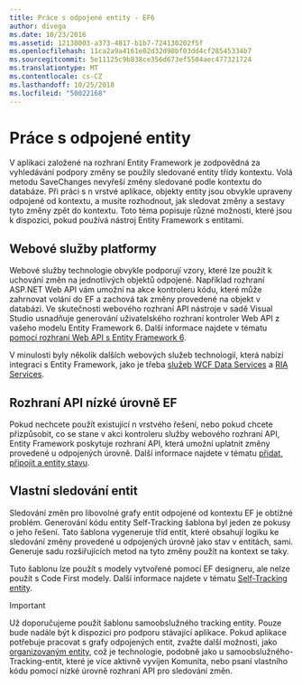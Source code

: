 ```yaml
---
title: Práce s odpojené entity - EF6
author: divega
ms.date: 10/23/2016
ms.assetid: 12138003-a373-4817-b1b7-724130202f5f
ms.openlocfilehash: 11ca2a9a4161e02d32d98bf03dd4cf28545334b7
ms.sourcegitcommit: 5e11125c9b838ce356d673ef5504aec477321724
ms.translationtype: MT
ms.contentlocale: cs-CZ
ms.lasthandoff: 10/25/2018
ms.locfileid: "50022168"
---
```

# <a name="working-with-disconnected-entities"></a>Práce s odpojené entity
V aplikaci založené na rozhraní Entity Framework je zodpovědná za vyhledávání podpory změny se použily sledované entity třídy kontextu. Volá metodu SaveChanges nevyřeší změny sledované podle kontextu do databáze. Při práci s n vrstvé aplikace, objekty entity jsou obvykle upraveny odpojené od kontextu, a musíte rozhodnout, jak sledovat změny a sestavy tyto změny zpět do kontextu. Toto téma popisuje různé možnosti, které jsou k dispozici, pokud používá nástroj Entity Framework s entitami.   

## <a name="web-service-frameworks"></a>Webové služby platformy

Webové služby technologie obvykle podporují vzory, které lze použít k uchování změn na jednotlivých objektů odpojené. Například rozhraní ASP.NET Web API vám umožní na akce kontroleru kódu, které může zahrnovat volání do EF a zachová tak změny provedené na objekt v databázi. Ve skutečnosti webového rozhraní API nástroje v sadě Visual Studio usnadňuje generování uživatelského rozhraní kontroler Web API z vašeho modelu Entity Framework 6. Další informace najdete v tématu [pomocí rozhraní Web API s Entity Framework 6](https://docs.microsoft.com/aspnet/web-api/overview/data/using-web-api-with-entity-framework/).   

V minulosti byly několik dalších webových služeb technologií, která nabízí integraci s Entity Framework, jako je třeba [služeb WCF Data Services](https://docs.microsoft.com/dotnet/framework/data/wcf/create-a-data-service-using-an-adonet-ef-data-wcf) a [RIA Services](https://docs.microsoft.com/previous-versions/dotnet/wcf-ria/ee707344(v=vs.91)).

## <a name="low-level-ef-apis"></a>Rozhraní API nízké úrovně EF

Pokud nechcete použít existující n vrstvého řešení, nebo pokud chcete přizpůsobit, co se stane v akci kontroleru služby webového rozhraní API, Entity Framework poskytuje rozhraní API, která umožní uplatnit změny provedené u odpojených úrovně. Další informace najdete v tématu [přidat, připojit a entity stavu](~/ef6/saving/change-tracking/entity-state.md).  

## <a name="self-tracking-entities"></a>Vlastní sledování entit  

Sledování změn pro libovolné grafy entit odpojené od kontextu EF je obtížné problém. Generování kódu entity Self-Tracking šablona byl jeden ze pokusy o jeho řešení. Tato šablona vygeneruje tříd entit, které obsahují logiku ke sledování změny provedené u odpojených úrovně jako stav v entitách, sami. Generuje sadu rozšiřujících metod na tyto změny použít na kontext se taky.

Tuto šablonu lze použít s modely vytvořené pomocí EF designeru, ale nelze použít s Code First modely. Další informace najdete v tématu [Self-Tracking entity](self-tracking-entities/index.md).  

> [!IMPORTANT]
> Už doporučujeme použít šablonu samoobslužného tracking entity. Pouze bude nadále být k dispozici pro podporu stávající aplikace. Pokud aplikace potřebuje pracovat s grafy odpojených entit, zvažte další možnosti, jako [organizovaným entity](http://trackableentities.github.io/), což je technologie, podobně jako u samoobslužného-Tracking-entit, které je více aktivně vyvíjen Komunita, nebo psaní vlastního kódu pomocí nízké úrovně rozhraní API pro sledování změn.
